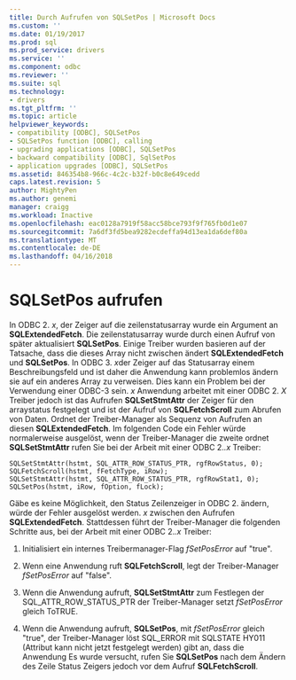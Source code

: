 ```yaml
---
title: Durch Aufrufen von SQLSetPos | Microsoft Docs
ms.custom: ''
ms.date: 01/19/2017
ms.prod: sql
ms.prod_service: drivers
ms.service: ''
ms.component: odbc
ms.reviewer: ''
ms.suite: sql
ms.technology:
- drivers
ms.tgt_pltfrm: ''
ms.topic: article
helpviewer_keywords:
- compatibility [ODBC], SQLSetPos
- SQLSetPos function [ODBC], calling
- upgrading applications [ODBC], SQLSetPos
- backward compatibility [ODBC], SqlSetPos
- application upgrades [ODBC], SQLSetPos
ms.assetid: 846354b8-966c-4c2c-b32f-b0c8e649cedd
caps.latest.revision: 5
author: MightyPen
ms.author: genemi
manager: craigg
ms.workload: Inactive
ms.openlocfilehash: eac0128a7919f58acc58bce793f9f765fb0d1e07
ms.sourcegitcommit: 7a6df3fd5bea9282ecdeffa94d13ea1da6def80a
ms.translationtype: MT
ms.contentlocale: de-DE
ms.lasthandoff: 04/16/2018
---
```

# <a name="calling-sqlsetpos"></a>SQLSetPos aufrufen
In ODBC 2. *x*, der Zeiger auf die zeilenstatusarray wurde ein Argument an **SQLExtendedFetch**. Die zeilenstatusarray wurde durch einen Aufruf von später aktualisiert **SQLSetPos**. Einige Treiber wurden basieren auf der Tatsache, dass die dieses Array nicht zwischen ändert **SQLExtendedFetch** und **SQLSetPos**. In ODBC 3. *x*der Zeiger auf das Statusarray einem Beschreibungsfeld und ist daher die Anwendung kann problemlos ändern sie auf ein anderes Array zu verweisen. Dies kann ein Problem bei der Verwendung einer ODBC-3 sein. *x* Anwendung arbeitet mit einer ODBC 2. *X* Treiber jedoch ist das Aufrufen **SQLSetStmtAttr** der Zeiger für den arraystatus festgelegt und ist der Aufruf von **SQLFetchScroll** zum Abrufen von Daten. Ordnet der Treiber-Manager als Sequenz von Aufrufen an diesen **SQLExtendedFetch**. Im folgenden Code ein Fehler würde normalerweise ausgelöst, wenn der Treiber-Manager die zweite ordnet **SQLSetStmtAttr** rufen Sie bei der Arbeit mit einer ODBC 2.*.x* Treiber:  
  
```  
SQLSetStmtAttr(hstmt, SQL_ATTR_ROW_STATUS_PTR, rgfRowStatus, 0);  
SQLFetchScroll(hstmt, fFetchType, iRow);  
SQLSetStmtAttr(hstmt, SQL_ATTR_ROW_STATUS_PTR, rgfRowStat1, 0);  
SQLSetPos(hstmt, iRow, fOption, fLock);  
```  
  
 Gäbe es keine Möglichkeit, den Status Zeilenzeiger in ODBC 2. ändern, würde der Fehler ausgelöst werden. *x* zwischen den Aufrufen **SQLExtendedFetch**. Stattdessen führt der Treiber-Manager die folgenden Schritte aus, bei der Arbeit mit einer ODBC 2.*.x* Treiber:  
  
1.  Initialisiert ein internes Treibermanager-Flag *fSetPosError* auf "true".  
  
2.  Wenn eine Anwendung ruft **SQLFetchScroll**, legt der Treiber-Manager *fSetPosError* auf "false".  
  
3.  Wenn die Anwendung aufruft, **SQLSetStmtAttr** zum Festlegen der SQL_ATTR_ROW_STATUS_PTR der Treiber-Manager setzt *fSetPosError* gleich ToTRUE.  
  
4.  Wenn die Anwendung aufruft, **SQLSetPos**, mit *fSetPosError* gleich "true", der Treiber-Manager löst SQL_ERROR mit SQLSTATE HY011 (Attribut kann nicht jetzt festgelegt werden) gibt an, dass die Anwendung Es wurde versucht, rufen Sie **SQLSetPos** nach dem Ändern des Zeile Status Zeigers jedoch vor dem Aufruf **SQLFetchScroll**.

